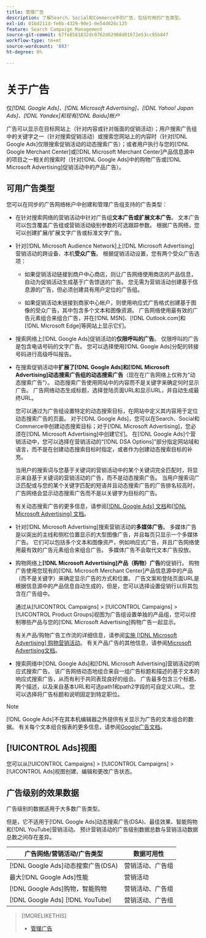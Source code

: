 ```yaml
---
title: 管理广告
description: 了解Search、Social和Commerce中的广告，包括可用的广告类型。
exl-id: 01bd211d-fe6b-4329-90e1-0e54d626c125
feature: Search Campaign Management
source-git-commit: 67fe8581832dc0762d62908d01672e53cc95b847
workflow-type: tm+mt
source-wordcount: '883'
ht-degree: 0%

---
```


# 关于广告

仅&#x200B;*[!DNL Google Ads]、[!DNL Microsoft Advertising]、[!DNL Yahoo! Japan Ads]、[!DNL Yandex]和现有[!DNL Baidu]帐户*

广告可以显示在目标网站上（针对内容或针对版面的促销活动）；用户搜索广告组中的关键字之一（针对搜索促销活动）或搜索您网站上的内容时（针对[!DNL Google Ads]仅限搜索促销活动的动态搜索广告）；或者用户执行与您的[!DNL Google Merchant Center]或[!DNL Microsoft Merchant Center]产品信息源中的项目之一相关的搜索时（针对[!DNL Google Ads]中的购物广告或[!DNL Microsoft Advertising]促销活动中的产品广告）。

## 可用广告类型

您可以在同步的广告网络帐户中创建和管理广告组支持的广告类型：

* 在针对搜索网络的营销活动中针对广告组&#x200B;**文本广告或扩展文本广告**。 文本广告可以包含覆盖广告组或营销活动级别参数的可选跟踪参数。 根据广告网络，您可以创建扩展/扩展文字广告或标准文字广告。

* 针对[!DNL Microsoft Audience Network]上[!DNL Microsoft Advertising]营销活动的跨设备、本机&#x200B;**受众广告**。 根据促销活动设置，您有两个受众广告选项：

   * 如果促销活动链接到商户中心商店，则让广告网络使用商店的产品信息，自动为促销活动生成基于广告馈送的广告。 您无需为营销活动创建基于信息源的广告，但必须创建具有用户定位的广告组。

   * 如果促销活动未链接到商家中心帐户，则使用响应式广告格式创建基于图像的受众广告，其中包含多个文本和图像资源。 广告网络使用最有效的广告元素组合来组合广告，并在[!DNL MSN]、[!DNL Outlook.com]和[!DNL Microsoft Edge]等网站上显示它们。

* 搜索网络上[!DNL Google Ads]促销活动的&#x200B;**仅限呼叫的广告**。 仅限呼叫的广告是包含电话号码的文字广告。 您可以选择使用[!DNL Google Ads]分配的转接号码进行高级呼叫报告。

* 在搜索促销活动中&#x200B;**扩展了[!DNL Google Ads]和[!DNL Microsoft Advertising]动态搜索广告组的动态搜索广告**（现在在广告网络上仅称为“动态搜索广告”）。 动态搜索广告使用网站中的内容而不是关键字来确定何时显示广告。 广告网络动态生成标题，选择登陆页面URL和显示URL，并自动生成最终URL。

  您可以通过为广告组设置特定的动态搜索目标，在网站中定义其内容用于定位动态搜索广告的页面。 对于[!DNL Google Ads]，您可以在Search、Social和Commerce中创建动态搜索目标；对于[!DNL Microsoft Advertising]，您必须在[!DNL Microsoft Advertising]中创建它们。 在[!DNL Google Ads]个营销活动中，您可以选择在营销活动的“[!DNL DSA Options]”部分指定网站域和语言，而不是在创建动态搜索目标时指定，或者作为创建动态搜索目标的补充。

  当用户的搜索词与您基于关键词的营销活动中的某个关键词完全匹配时，将显示来自基于关键词的营销活动的广告，而不是动态搜索广告。 当用户搜索词广泛匹配或与您的某个关键字匹配的短语并且动态搜索广告的广告排名较高时，广告网络会显示动态搜索广告而不是以关键字为目标的广告。

  有关动态搜索广告的更多信息，请参阅[[!DNL Google Ads] 文档](https://support.google.com/google-ads/answer/2471185)和[[!DNL Microsoft Advertising] 文档](https://help.ads.microsoft.com/#apex/ads/en/56794)。

* 针对[!DNL Microsoft Advertising]搜索营销活动的&#x200B;**多媒体广告**。 多媒体广告是以突出的主线和侧栏位置显示的大型图像广告，并且每页只显示一个多媒体广告。 它们可以包括多个文本和图像资产，例如响应式广告，并且广告网络使用最有效的广告元素组合来组合广告。 多媒体广告不会取代文本广告投放。

* 购物网络上&#x200B;**[!DNL Microsoft Advertising]产品（购物）广告**&#x200B;的促销行。 购物广告使用您现有的[!DNL Microsoft Merchant Center]产品信息源中的产品（而不是关键字）来确定显示广告的方式和位置。 广告文案和登陆页面URL是根据信息源中的产品信息自动生成的，但是，您可以选择设置促销行以将其包含在广告组中。

  通过从[!UICONTROL Campaigns] > [!UICONTROL Campaigns] > [!UICONTROL Product Groups]视图为广告组设置单独的产品组，您可以控制哪些产品与您的[!DNL Microsoft Advertising]购物广告一起显示。

  有关产品/购物广告工作流的详细信息，请参阅[实施 [!DNL Microsoft Advertising] 购物营销活动](/help/search-social-commerce/campaign-management/special-campaign-types/microsoft-shopping-campaigns.md)。  有关产品广告的其他信息，请参阅[Microsoft Advertising文档](https://help.ads.microsoft.com/#apex/3/en/51082)。

* 搜索网络中[!DNL Google Ads]和[!DNL Microsoft Advertising]营销活动的响应式搜索广告。 该广告网络动态地组合来自一组广告标题和描述的基于文本的响应式搜索广告，从而有利于共同表现良好的组合。 广告最多包含三个标题、两个描述，以及来自基本URL和可选path1和path2字段的可自定义URL。 您可以选择将广告标题和说明固定到特定职位。

>[!NOTE]
>
>[!DNL Google Ads]不在其本机编辑器之外提供有关显示为广告的文本组合的数据。 有关每个文本组合报表的更多信息，请参阅[Google广告文档](https://support.google.com/google-ads/answer/7684791)。

## [!UICONTROL Ads]视图

您可以从[!UICONTROL Campaigns] > [!UICONTROL Campaigns] > [!UICONTROL Ads]视图创建、编辑和更改广告状态。

## 广告级别的效果数据

广告级别的数据适用于大多数广告类型。

但是，它不适用于[!DNL Google Ads]动态搜索广告(DSA)、最佳效果、智能购物和[!DNL YouTube]营销活动。 预计营销活动的广告级别数据总数与营销活动数据总数之间存在差异。

| 广告网络/营销活动/广告类型 | 数据可用性 |
|---|---|
| [!DNL Google Ads]动态搜索广告(DSA) | 营销活动、广告组 |
| 最大[!DNL Google Ads]性能 | 营销活动 |
| [!DNL Google Ads]购物，智能购物 | 营销活动、广告组 |
| [!DNL Google Ads] [!DNL YouTube] | 营销活动、广告组 |

>[!MORELIKETHIS]
>
>* [管理广告](ad-manage.md)
